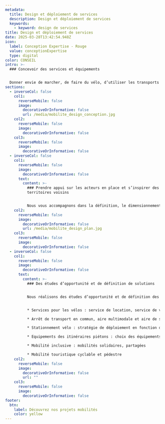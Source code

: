 ```yaml
---
metadata:
  title: Design et déploiement de services
  description: Design et déploiement de services
  keywords:
    - keyword: design de services
title: Design et déploiement de services
date: 2025-03-28T13:42:54.948Z
icon:
  label: Conception Expertise - Rouge
  value: conceptionExpertise
  type: digital
color: CONSEIL
intro: >-
  ### Concevoir des services et équipements


  Donner envie de marcher, de faire du vélo, d’utiliser les transports en commun, encourager le changement des pratiques de mobilités nécessitent de concevoir et déployer des services et des équipements.
sections:
  - inverseCol: false
    col1:
      reverseMobile: false
      image:
        decorativeOrInformative: false
        url: /media/mobilite_design_conception.jpg
    col2:
      reverseMobile: false
      image:
        decorativeOrInformative: false
    col3:
      reverseMobile: false
      image:
        decorativeOrInformative: false
  - inverseCol: false
    col1:
      reverseMobile: false
      image:
        decorativeOrInformative: false
      text:
        content: >-
          ### Prendre appui sur les acteurs en place et s’inspirer des
          territoires voisins


          Nous vous accompagnons dans la définition, le dimensionnement et le déploiement des services sur votre territoire. Nous nous appuyons sur les acteurs et les offres déjà présentes ainsi que sur des inspirations voisines et retours d'expériences.
    col2:
      reverseMobile: false
      image:
        decorativeOrInformative: false
        url: /media/mobilite_design_plan.jpg
    col3:
      reverseMobile: false
      image:
        decorativeOrInformative: false
  - inverseCol: false
    col1:
      reverseMobile: false
      image:
        decorativeOrInformative: false
      text:
        content: >-
          ### Des études d’opportunité et de définition de solutions


          Nous réalisons des études d’opportunité et de définition des différentes offres suivantes :


          * Services pour les vélos : service de location, service de vélo adapté, atelier de réparation, aire de repos et de services, lieux autour du vélo (maison, café…), offre de formation et d’accompagnement

          * Arrêt de transport en commun, aire multimodale et aire de service : localisation, niveau d’équipement et de services, accessibilité

          * Stationnement vélo : stratégie de déploiement en fonction de l’intensité urbaine et des générateurs de déplacements, capacités, choix des mobilier, lieux d’implantation

          * Equipements des itinéraires piétons : choix des équipements, des mobiliers

          * Mobilité inclusive : mobilités solidaires, partagées

          * Mobilité touristique cyclable et pédestre
    col2:
      reverseMobile: false
      image:
        decorativeOrInformative: false
        url: ""
    col3:
      reverseMobile: false
      image:
        decorativeOrInformative: false
footer:
  btn:
    label: Découvrez nos projets mobilités
    color: yellow
---
```

